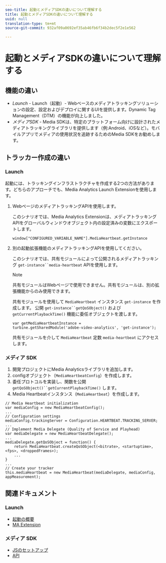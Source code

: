 ```yaml
---
seo-title: 起動とメディアSDKの違いについて理解する
title: 起動とメディアSDKの違いについて理解する
uuid: null
translation-type: tm+mt
source-git-commit: 932af09a0692ef35ab46fb6f34b2dec5f2e1e562

---
```



# 起動とメディアSDKの違いについて理解する

## 機能の違い

* *Launch* - Launch（起動）- Webベースのメディアトラッキングソリューションの設定、設定およびデプロイに関するUIを提供します。Dynamic Tag Management（DTM）の機能が向上しました。
* *メディアSDK* - Media SDKは、特定のプラットフォーム向けに設計されたメディアトラッキングライブラリを提供します（例:Android、iOSなど）。モバイルアプリでメディアの使用状況を追跡するためのMedia SDKをお勧めします。

## トラッカー作成の違い

### Launch

起動には、トラッキングインフラストラクチャを作成する2つの方法があります。どちらのアプローチでも、Media Analytics Launch Extensionを使用します。

1. WebページのメディアトラッキングAPIを使用します。

   このシナリオでは、Media Analytics Extensionは、メディアトラッキングAPIをグローバルウィンドウオブジェクト内の設定済みの変数にエクスポートします。

   ```
   window["CONFIGURED_VARIABLE_NAME"].MediaHeartbeat.getInstance
   ```

1. 別の起動拡張機能のメディアトラッキングAPIを使用してください。

   このシナリオでは、共有モジュールによって公開されるメディアトラッキング `get-instance``media-heartbeat` APIを使用します。

   >[!NOTE]
   >
   >共有モジュールはWebページで使用できません。共有モジュールは、別の拡張機能からのみ使用できます。

   共有モジュールを使用して `MediaHeartbeat` インスタンス `get-instance` を作成します。
公開 `get-instance``getQoSObject()` および `getCurrentPlaybackTime()` 機能に委任オブジェクトを渡します。

   ```
   var getMediaHeartbeatInstance =
   turbine.getSharedModule('adobe-video-analytics', 'get-instance');
   ```

   共有モジュールを介して `MediaHeartbeat` 定数 `media-heartbeat` にアクセスします。

### メディア SDK

1. 開発プロジェクトにMedia Analyticsライブラリを追加します。
1. configオブジェクト（`MediaHeartbeatConfig`）を作成します。
1. 委任プロトコルを実装し、関数を公開 `getQoSObject()``getCurrentPlaybackTime()` します。
1. Media Heartbeatインスタンス（`MediaHeartbeat`）を作成します。

```
// Media Heartbeat initialization
var mediaConfig = new MediaHeartbeatConfig();
...
// Configuration settings
mediaConfig.trackingServer = Configuration.HEARTBEAT.TRACKING_SERVER;
...
// Implement Media Delegate (Quality of Service and Playhead)
var mediaDelegate = new MediaHeartbeatDelegate();
...
mediaDelegate.getQoSObject = function() {
    return MediaHeartbeat.createQoSObject(<bitrate>, <startuptime>, <fps>, <droppedFrames>);
    ...
}
...
// Create your tracker
this.mediaHeartbeat = new MediaHeartbeat(mediaDelegate, mediaConfig, appMeasurement);
```

## 関連ドキュメント

### Launch

* [起動の概要](https://docs.adobe.com/content/help/en/launch/using/overview.html)
* [MA Extension](https://docs.adobe.com/content/help/en/launch/using/extensions-ref/adobe-extension/media-analytics-extension/overview.html)

### メディア SDK

* [JSのセットアップ](/help/sdk-implement/setup/set-up-js.md)
* [API](https://adobe-marketing-cloud.github.io/media-sdks/reference/javascript/MediaHeartbeat.html)

